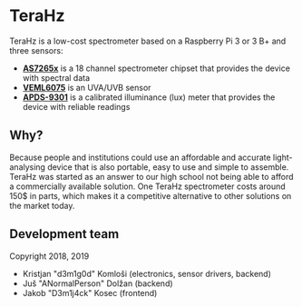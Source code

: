 # TeraHz
TeraHz is a low-cost spectrometer based on a Raspberry Pi 3 or 3 B+ and three sensors:
 + [__AS7265x__](https://www.tindie.com/products/onehorse/compact-as7265x-spectrometer/)
 is a 18 channel spectrometer chipset that provides the device with spectral data
 + [__VEML6075__](https://www.sparkfun.com/products/15089) is an
 UVA/UVB sensor
 + [__APDS-9301__](https://www.sparkfun.com/products/14350) is a calibrated illuminance (lux) meter that provides the device with reliable readings

## Why?
Because people and institutions could use an affordable and accurate light-analysing device that is also portable, easy to use and simple to assemble. TeraHz was started as an answer to our high school not being able to afford a commercially available solution. One TeraHz spectrometer costs around 150$ in parts, which makes it a competitive alternative to other solutions on the market today.

## Development team
Copyright 2018, 2019

- Kristjan "d3m1g0d" Komloši (electronics, sensor drivers, backend)
- Juš "ANormalPerson" Dolžan (backend)
- Jakob "D3m1j4ck" Kosec (frontend)
